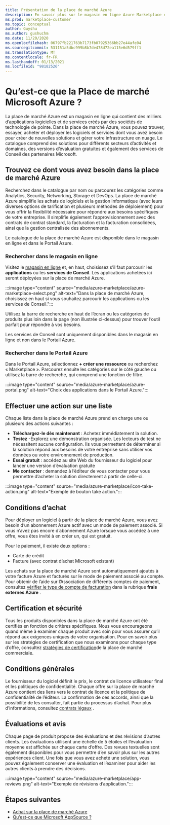 ```yaml
---
title: Présentation de la place de marché Azure
description: En savoir plus sur le magasin en ligne Azure Marketplace et la façon dont vous pouvez rechercher et essayer des logiciels et des solutions.
ms.prod: marketplace-customer
ms.topic: conceptual
author: Guyshu
ms.author: gushuchm
ms.date: 11/20/2020
ms.openlocfilehash: 06797fb221763b7173fb07925366bb27e44afe04
ms.sourcegitcommit: 531151a5dbc999b8b7de478d72ea115e6d579ff1
ms.translationtype: MT
ms.contentlocale: fr-FR
ms.lasthandoff: 01/13/2021
ms.locfileid: "98182526"
---
```

# <a name="what-is-azure-marketplace"></a>Qu’est-ce que la Place de marché Microsoft Azure ?

La place de marché Azure est un magasin en ligne qui contient des milliers d’applications logicielles et de services créés par des sociétés de technologie de pointe. Dans la place de marché Azure, vous pouvez trouver, essayer, acheter et déployer les logiciels et services dont vous avez besoin pour créer de nouvelles solutions et gérer votre infrastructure en nuage. Le catalogue comprend des solutions pour différents secteurs d’activités et domaines, des versions d’évaluation gratuites et également des services de Conseil des partenaires Microsoft.

## <a name="find-what-you-need-in-azure-marketplace"></a>Trouvez ce dont vous avez besoin dans la place de marché Azure

Recherchez dans le catalogue par nom ou parcourez les catégories comme Analytics, Security, Networking, Storage et DevOps. La place de marché Azure simplifie les achats de logiciels et la gestion informatique (avec leurs diverses options de tarification et plusieurs méthodes de déploiement) pour vous offrir la flexibilité nécessaire pour répondre aux besoins spécifiques de votre entreprise. Il simplifie également l’approvisionnement avec des contrats de contrat standard, la facturation et la facturation consolidées, ainsi que la gestion centralisée des abonnements.

Le catalogue de la place de marché Azure est disponible dans le magasin en ligne et dans le Portail Azure.  

### <a name="search-the-online-store"></a>Rechercher dans le magasin en ligne

Visitez le [magasin en ligne](https://azuremarketplace.microsoft.com/) et, en haut, choisissez s’il faut parcourir les **applications** ou les **services de Conseil**. Les applications achetées ici seront déployées sur la place de marché Azure.

:::image type="content" source="media/azure-marketplace/azure-marketplace-select.png" alt-text="Dans la place de marché Azure, choisissez en haut si vous souhaitez parcourir les applications ou les services de Conseil.":::

Utilisez la barre de recherche en haut de l’écran ou les catégories de produits plus loin dans la page (non illustrée ci-dessus) pour trouver l’outil parfait pour répondre à vos besoins.

Les services de Conseil sont uniquement disponibles dans le magasin en ligne et non dans le Portail Azure.

### <a name="search-in-the-azure-portal"></a>Rechercher dans le Portail Azure

Dans le Portail Azure, sélectionnez **+ créer une ressource** ou recherchez « Marketplace ». Parcourez ensuite les catégories sur le côté gauche ou utilisez la barre de recherche, qui comprend une fonction de filtre.

:::image type="content" source="media/azure-marketplace/azure-portal.png" alt-text="Choix des applications dans le Portail Azure.":::

## <a name="take-action-on-a-listing"></a>Effectuer une action sur une liste

Chaque liste dans la place de marché Azure prend en charge une ou plusieurs des actions suivantes :

- **Téléchargez-le dès maintenant** : Achetez immédiatement la solution.
- **Testez** -Explorez une démonstration organisée. Les lecteurs de test ne nécessitent aucune configuration. Ils vous permettent de déterminer si la solution répond aux besoins de votre entreprise sans utiliser vos données ou votre environnement de production.
- **Essai gratuit** : accédez au site Web du fournisseur du logiciel pour lancer une version d’évaluation gratuite
- **Me contacter** : demandez à l’éditeur de vous contacter pour vous permettre d’acheter la solution directement à partir de celle-ci.

:::image type="content" source="media/azure-marketplace/icon-take-action.png" alt-text="Exemple de bouton take action.":::

## <a name="purchasing-requirements"></a>Conditions d’achat

Pour déployer un logiciel à partir de la place de marché Azure, vous avez besoin d’un abonnement Azure actif avec un mode de paiement associé. Si vous n’avez pas encore d’abonnement Azure lorsque vous accédez à une offre, vous êtes invité à en créer un, qui est gratuit.

Pour le paiement, il existe deux options :  

- Carte de crédit
- Facture (avec contrat d’achat Microsoft existant)

Les achats sur la place de marché Azure sont automatiquement ajoutés à votre facture Azure et facturés sur le mode de paiement associé au compte. Pour obtenir de l’aide sur l’Association de différents comptes de paiement, consultez [vérifier le type de compte de facturation](/azure/cost-management-billing/understand/understand-azure-marketplace-charges#check-billing-account-type) dans la rubrique **frais externes Azure** .

## <a name="certification-and-security"></a>Certification et sécurité

Tous les produits disponibles dans la place de marché Azure ont été certifiés en fonction de critères spécifiques. Nous vous encourageons quand même à examiner chaque produit avec soin pour vous assurer qu’il répond aux exigences uniques de votre organisation. Pour en savoir plus sur les stratégies de certification que nous examinons pour chaque type d’offre, consultez [stratégies de certification](/legal/marketplace/certification-policies)de la place de marché commerciale.

## <a name="terms-and-conditions"></a>Conditions générales

Le fournisseur du logiciel définit le prix, le contrat de licence utilisateur final et les politiques de confidentialité. Chaque offre sur la place de marché Azure contient des liens vers le contrat de licence et la politique de confidentialité de l’éditeur. La confirmation de ces accords, ainsi que la possibilité de les consulter, fait partie du processus d’achat. Pour plus d’informations, consultez [contrats légaux](legal-contracts.md) .

## <a name="ratings-and-reviews"></a>Évaluations et avis

Chaque page de produit propose des évaluations et des révisions d’autres clients. Les évaluations utilisent une échelle de 5 étoiles et l’évaluation moyenne est affichée sur chaque carte d’offre. Des revues textuelles sont également disponibles pour vous permettre d’en savoir plus sur les autres expériences client. Une fois que vous avez acheté une solution, vous pouvez également conserver une évaluation et l’examiner pour aider les autres clients à prendre des décisions.

:::image type="content" source="media/azure-marketplace/app-reviews.png" alt-text="Exemple de révisions d’application.":::

## <a name="next-steps"></a>Étapes suivantes

- [Achat sur la place de marché Azure](azure-purchasing-invoicing.md)
- [Qu’est-ce que Microsoft AppSource ?](appsource-overview.md)